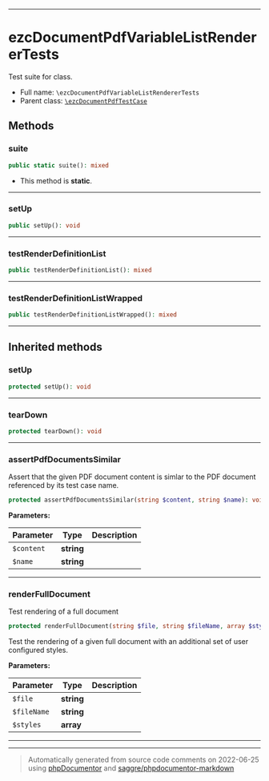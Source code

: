 ***

# ezcDocumentPdfVariableListRendererTests

Test suite for class.



* Full name: `\ezcDocumentPdfVariableListRendererTests`
* Parent class: [`\ezcDocumentPdfTestCase`](./ezcDocumentPdfTestCase.md)




## Methods


### suite



```php
public static suite(): mixed
```



* This method is **static**.







***

### setUp



```php
public setUp(): void
```











***

### testRenderDefinitionList



```php
public testRenderDefinitionList(): mixed
```











***

### testRenderDefinitionListWrapped



```php
public testRenderDefinitionListWrapped(): mixed
```











***


## Inherited methods


### setUp



```php
protected setUp(): void
```











***

### tearDown



```php
protected tearDown(): void
```











***

### assertPdfDocumentsSimilar

Assert that the given PDF document content is simlar to the
PDF document referenced by its test case name.

```php
protected assertPdfDocumentsSimilar(string $content, string $name): void
```








**Parameters:**

| Parameter | Type | Description |
|-----------|------|-------------|
| `$content` | **string** |  |
| `$name` | **string** |  |




***

### renderFullDocument

Test rendering of a full document

```php
protected renderFullDocument(string $file, string $fileName, array $styles = array()): void
```

Test the rendering of a given full document with an
additional set of user configured styles.






**Parameters:**

| Parameter | Type | Description |
|-----------|------|-------------|
| `$file` | **string** |  |
| `$fileName` | **string** |  |
| `$styles` | **array** |  |




***


***
> Automatically generated from source code comments on 2022-06-25 using [phpDocumentor](http://www.phpdoc.org/) and [saggre/phpdocumentor-markdown](https://github.com/Saggre/phpDocumentor-markdown)
